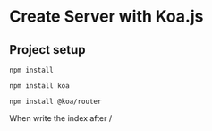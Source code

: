 # Create Server with Koa.js

## Project setup
```
npm install
```
```
npm install koa
```
```
npm install @koa/router
```

When write the index after /